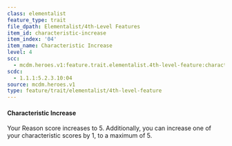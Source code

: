 ```yaml
---
class: elementalist
feature_type: trait
file_dpath: Elementalist/4th-Level Features
item_id: characteristic-increase
item_index: '04'
item_name: Characteristic Increase
level: 4
scc:
  - mcdm.heroes.v1:feature.trait.elementalist.4th-level-feature:characteristic-increase
scdc:
  - 1.1.1:5.2.3.10:04
source: mcdm.heroes.v1
type: feature/trait/elementalist/4th-level-feature
---
```


#### Characteristic Increase

Your Reason score increases to 5. Additionally, you can increase one of your characteristic scores by 1, to a maximum of 5.
